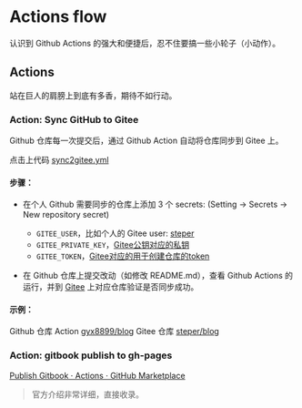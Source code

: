 # Actions flow
认识到 Github Actions 的强大和便捷后，忍不住要搞一些小轮子（小动作）。

## Actions
站在巨人的肩膀上到底有多香，期待不如行动。

### Action: Sync GitHub to Gitee
Github 仓库每一次提交后，通过 Github Action 自动将仓库同步到 Gitee 上。

点击上代码 [sync2gitee.yml](./.github/workflows/sync2gitee.yml)

#### 步骤：

- 在个人 Github 需要同步的仓库上添加 3 个 secrets: (Setting -> Secrets -> New repository secret)

    - `GITEE_USER`，比如个人的 Gitee user: [steper](https://gitee.com/steper)
    - `GITEE_PRIVATE_KEY`，[Gitee公钥对应的私钥](https://gitee.com/profile/sshkeys)
    - `GITEE_TOKEN`，[Gitee对应的用于创建仓库的token](https://gitee.com/profile/personal_access_tokens)

- 在 Github 仓库上提交改动（如修改 README.md），查看 Github Actions 的运行，并到 [Gitee](https://gitee.com/) 上对应仓库验证是否同步成功。

#### 示例：
Github 仓库 Action [gyx8899/blog](https://github.com/gyx8899/blog/actions)
Gitee 仓库 [steper/blog]()

### Action: gitbook publish to gh-pages

[Publish Gitbook · Actions · GitHub Marketplace](https://github.com/marketplace/actions/publish-gitbook)

> 官方介绍非常详细，直接收录。
